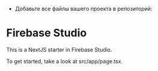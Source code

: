 *   Добавьте все файлы вашего проекта в репозиторий:
# Firebase Studio

This is a NextJS starter in Firebase Studio.

To get started, take a look at src/app/page.tsx.
